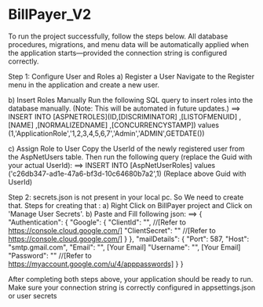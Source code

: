 # BillPayer_V2

To run the project successfully, follow the steps below. All database procedures, migrations, and menu data will be automatically applied when the application starts—provided the connection string is configured correctly.

Step 1: Configure User and Roles
  a) Register a User
  Navigate to the Register menu in the application and create a new user.
  
  b) Insert Roles Manually
  Run the following SQL query to insert roles into the database manually. (Note: This will be automated in future updates.)
      ==>
      INSERT INTO [ASPNETROLES](ID,[DISCRIMINATOR]
        ,[LISTOFMENUID]
        ,[NAME]
        ,[NORMALIZEDNAME]
        ,[CONCURRENCYSTAMP]) values (1,'ApplicationRole','1,2,3,4,5,6,7','Admin','ADMIN',GETDATE())
        
  c) Assign Role to User
  Copy the UserId of the newly registered user from the AspNetUsers table.
  Then run the following query (replace the Guid with your actual UserId):
      ==>
      INSERT INTO [AspNetUserRoles] values ('c26db347-ad1e-47a6-bf3d-10c64680b7a2',1)
      (Replace above Guid with UserId)

Step 2: secrets.json is not present in your local pc. So We need to create that. Steps for creating that :
  a) Right Click on BillPayer project and Click on 'Manage User Secrets'.
  b) Paste and Fill following json:
    ==>
        {
          "Authentication": {
            "Google": {
              "ClientId": "", //[Refer to https://console.cloud.google.com/]
              "ClientSecret": "" //[Refer to https://console.cloud.google.com/]
            }
          },
          "mailDetails": {
            "Port": 587,
            "Host": "smtp.gmail.com",
            "Email": "", [Your Email]
            "Username": "", [Your Email]
            "Password": "" //[Refer to https://myaccount.google.com/u/4/apppasswords]
          }
        }

After completing both steps above, your application should be ready to run.
Make sure your connection string is correctly configured in appsettings.json or user secrets
